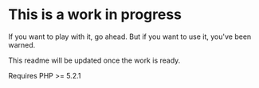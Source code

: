This is a work in progress
==========================

If you want to play with it, go ahead. But if you want to use it, you've been warned.

This readme will be updated once the work is ready.

Requires PHP >= 5.2.1
